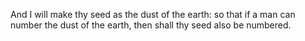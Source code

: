 And I will make thy seed as the dust of the earth: so that if a man can number the dust of the earth, then shall thy seed also be numbered.
